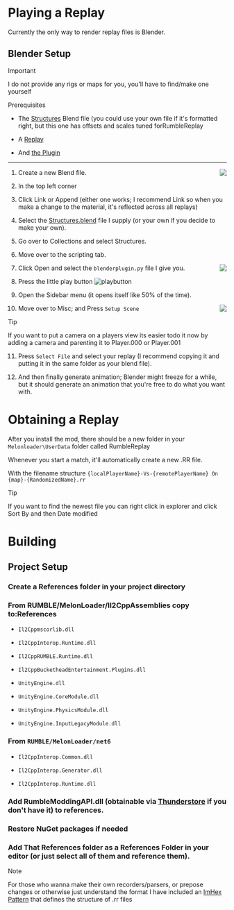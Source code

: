 

# Playing a Replay

Currently the only way to render replay files is Blender.
## Blender Setup

> [!important]
> I do not provide any rigs or maps for you, you'll have to find/make one yourself

Prerequisites

* The [Structures](https://github.com/blankochan/RumbleReplay/blob/master/BlenderPlugin/Structures.blend?raw=true) Blend file (you could use your own file if it's formatted right, but this one has offsets and scales tuned forRumbleReplay

* A [Replay](#obtaining-a-replay) 

* And [the Plugin](BlenderPlugin/blenderplugin.py?raw=true)

---

1. Create a new Blend file.<img align="right" src=https://github.com/user-attachments/assets/3080ba76-7dd9-4749-ab9a-9458fb7dd04f>

2. In the top left corner

3. Click Link or Append (either one works; I recommend Link so when you make a change to the material, it's reflected across all replays)

4. Select the [Structures.blend](https://github.com/blankochan/RumbleReplay/blob/master/BlenderPlugin/Structures.blend?raw=true) file I supply (or your own if you decide to make your own).

5. Go over to Collections and select Structures.

6. Move over to the scripting tab. 

7. Click Open and select the `blenderplugin.py` file I give you. <img align="right" src=https://github.com/user-attachments/assets/e6f09c80-d301-4672-b7bf-40d47890c650>

8. Press the little play button ![playbutton](https://github.com/user-attachments/assets/920b4c27-2d56-461a-bbd6-d8e1403d8cf6)

9. Open the Sidebar menu (it opens itself like 50% of the time).

10. Move over to Misc; and Press `Setup Scene` <img align="right" src="https://github.com/user-attachments/assets/ace6617d-8c1d-40ca-8d93-dafdcf6ae0b7">

> [!Tip]
>  If you want to put a camera on a players view its easier todo it now by adding a camera and parenting it to Player.000 or Player.001

11. Press `Select File` and select your replay (I recommend copying it and putting it in the same folder as your blend file).

12. And then finally generate animation; Blender might freeze for a while, but it should generate an animation that you're free to do what you want with.

# Obtaining a Replay

After you install the mod, there should be a new folder in your `Melonloader\UserData` folder called RumbleReplay

Whenever you start a match, it'll automatically create a new .RR file.

With the filename structure `{localPlayerName}-Vs-{remotePlayerName} On {map}-{RandomizedName}.rr`

> [!Tip]
> If you want to find the newest file you can right click in explorer and click Sort By and then Date modified

# Building

## Project Setup

### Create a References folder in your project directory

### From RUMBLE/MelonLoader/Il2CppAssemblies copy to:References

- `Il2Cppmscorlib.dll`

- `Il2CppInterop.Runtime.dll`

- `Il2CppRUMBLE.Runtime.dll`

- `Il2CppBucketheadEntertainment.Plugins.dll` 

- `UnityEngine.dll` 

- `UnityEngine.CoreModule.dll` 

- `UnityEngine.PhysicsModule.dll`

- `UnityEngine.InputLegacyModule.dll` 

### From `RUMBLE/MelonLoader/net6` 

* `Il2CppInterop.Common.dll`

* `Il2CppInterop.Generator.dll`

* `Il2CppInterop.Runtime.dll`

### Add RumbleModdingAPI.dll (obtainable via [Thunderstore](https://thunderstore.io/c/rumble/p/UlvakSkillz/RumbleModdingAPI/) if you don't have it) to references.

### Restore NuGet packages if needed

### Add That References folder as a References Folder in your editor (or just select all of them and reference them).

> [!NOTE]
> For those who wanna make their own recorders/parsers, or prepose changes or otherwise just understand the format
> I have included an [ImHex Pattern](https://raw.githubusercontent.com/blankochan/RumbleReplay/refs/heads/master/v2RRparser.hexpat) that defines the structure of .rr files 

